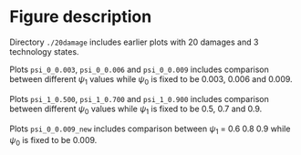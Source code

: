 # Figure description

Directory `./20damage` includes earlier plots with 20 damages and 3 technology states.

Plots `psi_0_0.003`, `psi_0_0.006` and `psi_0_0.009` includes comparison between different $\psi_1$ values while $\psi_0$ is fixed to be 0.003, 0.006 and 0.009.

Plots `psi_1_0.500`, `psi_1_0.700` and `psi_1_0.900` includes comparison between different $\psi_0$ values while $\psi_1$ is fixed to be 0.5, 0.7 and 0.9.


Plots `psi_0_0.009_new` includes comparison between $\psi_1$ = 0.6 0.8 0.9  while $\psi_0$ is fixed to be 0.009.
